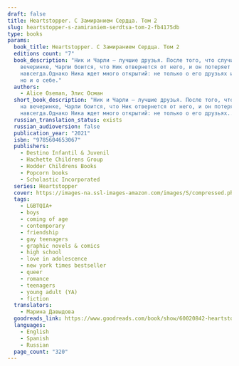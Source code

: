 ```yaml
---
draft: false
title: Heartstopper. С Замиранием Сердца. Том 2
slug: heartstopper-s-zamiraniem-serdtsa-tom-2-fb4175db
type: books
params:
  book_title: Heartstopper. С Замиранием Сердца. Том 2
  editions count: "7"
  book_description: "Ник и Чарли — лучшие друзья. После того, что случилось на
    вечеринке, Чарли боится, что Ник отвернется от него, и он потеряет друга
    навсегда.Однако Ника ждет много открытий: не только о его друзьях и родных…
    но и о себе."
  authors:
    - Alice Oseman, Элис Осман
  short_book_description: "Ник и Чарли — лучшие друзья. После того, что случилось
    на вечеринке, Чарли боится, что Ник отвернется от него, и он потеряет друга
    навсегда.Однако Ника ждет много открытий: не только о его друзьях..."
  russian_translation_status: exists
  russian_audioversion: false
  publication_year: "2021"
  isbn: "9785604653067"
  publishers:
    - Destino Infantil & Juvenil
    - Hachette Childrens Group
    - Hodder Childrens Books
    - Popcorn books
    - Scholastic Incorporated
  series: Heartstopper
  cover: https://images-na.ssl-images-amazon.com/images/S/compressed.photo.goodreads.com/books/1648591387i/60020842.jpg
  tags:
    - LGBTQIA+
    - boys
    - coming of age
    - contemporary
    - friendship
    - gay teenagers
    - graphic novels & comics
    - high school
    - love in adolescence
    - new york times bestseller
    - queer
    - romance
    - teenagers
    - young adult (YA)
    - fiction
  translators:
    - Марина Давыдова
  goodreads_link: https://www.goodreads.com/book/show/60020842-heartstopper-2
  languages:
    - English
    - Spanish
    - Russian
  page_count: "320"
---
```

